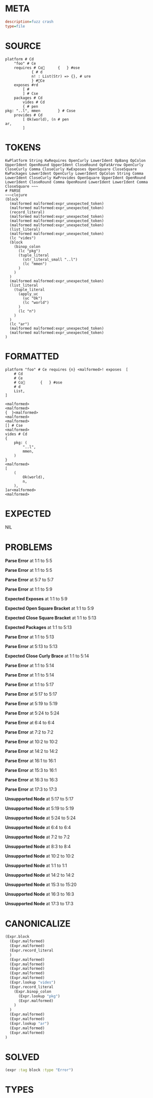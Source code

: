 # META
~~~ini
description=fuzz crash
type=file
~~~
# SOURCE
~~~roc
platform # Cd
	"foo" # Ce
	requires # Co		{	} #ose
			{ # d
			n! : List(Str) => {}, # ure
			} #Ce
	exposes #rd
		[ #
		] # Cse
	packages # Cd
		vides # Cd
		{ # pen
pkg: "..l", mmen		} # Cose
	provides # Cd
		[ Ok(world), (n # pen
ar,
		]
~~~
# TOKENS
~~~text
KwPlatform String KwRequires OpenCurly LowerIdent OpBang OpColon UpperIdent OpenRound UpperIdent CloseRound OpFatArrow OpenCurly CloseCurly Comma CloseCurly KwExposes OpenSquare CloseSquare KwPackages LowerIdent OpenCurly LowerIdent OpColon String Comma LowerIdent CloseCurly KwProvides OpenSquare UpperIdent OpenRound LowerIdent CloseRound Comma OpenRound LowerIdent LowerIdent Comma CloseSquare ~~~
# PARSE
~~~clojure
(block
  (malformed malformed:expr_unexpected_token)
  (malformed malformed:expr_unexpected_token)
  (record_literal)
  (malformed malformed:expr_unexpected_token)
  (malformed malformed:expr_unexpected_token)
  (malformed malformed:expr_unexpected_token)
  (list_literal)
  (malformed malformed:expr_unexpected_token)
  (lc "vides")
  (block
    (binop_colon
      (lc "pkg")
      (tuple_literal
        (str_literal_small "..l")
        (lc "mmen")
      )
    )
  )
  (malformed malformed:expr_unexpected_token)
  (list_literal
    (tuple_literal
      (apply_uc
        (uc "Ok")
        (lc "world")
      )
      (lc "n")
    )
  )
  (lc "ar")
  (malformed malformed:expr_unexpected_token)
  (malformed malformed:expr_unexpected_token)
)
~~~
# FORMATTED
~~~roc
platform "foo" # Ce requires {n} <malformed>! exposes  [
	# Cd
	# Ce
	# Co		{	} #ose
	# d
	List,
]

<malformed>
<malformed>
{  }<malformed>
<malformed>
<malformed>
[] # Cse
<malformed>
vides # Cd
{
	pkg: (
		"..l",
		mmen,
	)
}
<malformed>
[
	(
		Ok(world),
		n,
	),
]ar<malformed>
<malformed>
~~~
# EXPECTED
NIL
# PROBLEMS
**Parse Error**
at 1:1 to 5:5

**Parse Error**
at 1:1 to 5:5

**Parse Error**
at 5:7 to 5:7

**Parse Error**
at 1:1 to 5:9

**Expected Exposes**
at 1:1 to 5:9

**Expected Open Square Bracket**
at 1:1 to 5:9

**Expected Close Square Bracket**
at 1:1 to 5:13

**Expected Packages**
at 1:1 to 5:13

**Parse Error**
at 1:1 to 5:13

**Parse Error**
at 5:13 to 5:13

**Expected Close Curly Brace**
at 1:1 to 5:14

**Parse Error**
at 1:1 to 5:14

**Parse Error**
at 1:1 to 5:14

**Parse Error**
at 1:1 to 5:17

**Parse Error**
at 5:17 to 5:17

**Parse Error**
at 5:19 to 5:19

**Parse Error**
at 5:24 to 5:24

**Parse Error**
at 6:4 to 6:4

**Parse Error**
at 7:2 to 7:2

**Parse Error**
at 10:2 to 10:2

**Parse Error**
at 14:2 to 14:2

**Parse Error**
at 16:1 to 16:1

**Parse Error**
at 15:3 to 16:1

**Parse Error**
at 16:3 to 16:3

**Parse Error**
at 17:3 to 17:3

**Unsupported Node**
at 5:17 to 5:17

**Unsupported Node**
at 5:19 to 5:19

**Unsupported Node**
at 5:24 to 5:24

**Unsupported Node**
at 6:4 to 6:4

**Unsupported Node**
at 7:2 to 7:2

**Unsupported Node**
at 8:3 to 8:4

**Unsupported Node**
at 10:2 to 10:2

**Unsupported Node**
at 1:1 to 1:1

**Unsupported Node**
at 14:2 to 14:2

**Unsupported Node**
at 15:3 to 15:20

**Unsupported Node**
at 16:3 to 16:3

**Unsupported Node**
at 17:3 to 17:3

# CANONICALIZE
~~~clojure
(Expr.block
  (Expr.malformed)
  (Expr.malformed)
  (Expr.record_literal
  )
  (Expr.malformed)
  (Expr.malformed)
  (Expr.malformed)
  (Expr.malformed)
  (Expr.malformed)
  (Expr.lookup "vides")
  (Expr.record_literal
    (Expr.binop_colon
      (Expr.lookup "pkg")
      (Expr.malformed)
    )
  )
  (Expr.malformed)
  (Expr.malformed)
  (Expr.lookup "ar")
  (Expr.malformed)
  (Expr.malformed)
)
~~~
# SOLVED
~~~clojure
(expr :tag block :type "Error")
~~~
# TYPES
~~~roc
~~~
